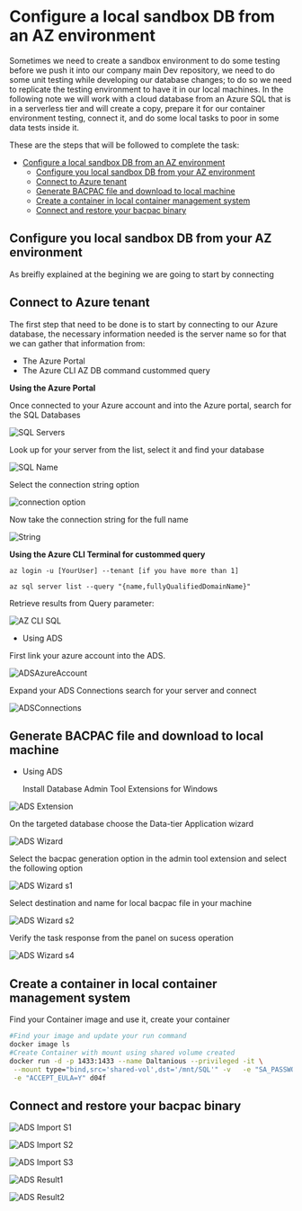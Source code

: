 # Configure a local sandbox DB from an AZ environment

  Sometimes we need to create a sandbox environment to do some testing before we push it into our company main Dev repository, we need to do some unit testing while developing our database changes; to do so we need to replicate the testing environment to have it in our local machines. In the following note we will work with a cloud database from an Azure SQL that is in a serverless tier and will create a copy, prepare it for our container environment testing, connect it, and do some local tasks to poor in some data tests inside it.

 These are the steps that will be followed to complete the task:


- [Configure a local sandbox DB from an AZ environment](#configure-a-local-sandbox-db-from-an-az-environment)
  - [Configure you local sandbox DB from your AZ environment](#configure-you-local-sandbox-db-from-your-az-environment)
  - [Connect to Azure tenant](#connect-to-azure-tenant)
  - [Generate BACPAC file and download to local machine](#generate-bacpac-file-and-download-to-local-machine)
  - [Create a container in local container management system](#create-a-container-in-local-container-management-system)
  - [Connect and restore your bacpac binary](#connect-and-restore-your-bacpac-binary)

## Configure you local sandbox DB from your AZ environment

As breifly explained at the begining we are going to start by connecting 

## Connect to Azure tenant

  The first step that need to be done is to start by connecting to our Azure database, the necessary information needed is the server name so for that we can gather that information from:

   * The Azure Portal  
   * The Azure CLI AZ DB command custommed query
   

  **Using the Azure Portal**

Once connected to your Azure account and into the Azure portal, search for the SQL Databases

![SQL Servers](/images/sqlservers.png)

Look up for your server from the list, select it and find your database

![SQL Name](/images/sql%20name.png)

Select the connection string option

![connection option](/images/connection%20option.png)

Now take the connection string for the full name

![String](/images/string.png)

**Using the Azure CLI Terminal for custommed query**

    
  ```azurecli
  az login -u [YourUser] --tenant [if you have more than 1]
  ```
    
  ```azurecli
  az sql server list --query "{name,fullyQualifiedDomainName}"
  ```
  
  
  Retrieve results from Query parameter:

  ![AZ CLI SQL](/images/AZ%20CLI%20SQL%20ls.png)


   - Using ADS
  
  First link your azure account into the ADS.

![ADSAzureAccount](/images/AzureAccount.png)

Expand your ADS Connections search for your server and connect

![ADSConnections](/images/ADS%20Connections.png)



## Generate BACPAC file and download to local machine

- Using ADS
  
  Install Database Admin Tool Extensions for Windows 

![ADS Extension](/images/ADS%20extension.png)

On the targeted database choose the Data-tier Application wizard

![ADS Wizard](/images/ADS%20Wizard%20choose.png)

Select the bacpac generation option in the admin tool extension and select the following option

![ADS Wizard s1](/images/ADS%20Wiz%20step1.png)

Select destination and name for local bacpac file in your machine

![ADS Wizard s2](/images/ADS%20Wiz%20step2.png)

Verify the task response from the panel on sucess operation

![ADS Wizard s4](/images/ADS%20Wiz%20step4.png)


## Create a container in local container management system

Find your Container image and use it, create your container

```bash
#Find your image and update your run command
docker image ls
#Create Container with mount using shared volume created
docker run -d -p 1433:1433 --name Daltanious --privileged -it \
 --mount type="bind,src='shared-vol',dst='/mnt/SQL'" -v   -e "SA_PASSWORD=Clave01*"\
 -e "ACCEPT_EULA=Y" d04f
```

## Connect and restore your bacpac binary

![ADS Import S1](/images/ADS%20Import%20Step%201.png)

![ADS Import S2](/images/ADS%20Import%20Step%202.png)

![ADS Import S3](/images/ADS%20Import%20Step%203.png)

![ADS Result1](/images/ADS%20Result.png)


![ADS Result2](/images/ADS%20Connection.png)
